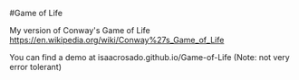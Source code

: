 #Game of Life

My version of Conway's Game of Life
https://en.wikipedia.org/wiki/Conway%27s_Game_of_Life

You can find a demo at isaacrosado.github.io/Game-of-Life
(Note: not very error tolerant)
